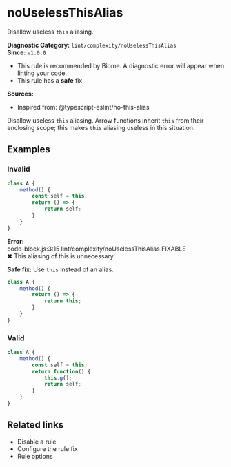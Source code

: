 # noUselessThisAlias

Disallow useless `this` aliasing.

**Diagnostic Category:** `lint/complexity/noUselessThisAlias`  
**Since:** `v1.0.0`

- This rule is recommended by Biome. A diagnostic error will appear when linting your code.
- This rule has a **safe** fix.

**Sources:**  
- Inspired from: @typescript-eslint/no-this-alias

Disallow useless `this` aliasing. Arrow functions inherit `this` from their enclosing scope; this makes `this` aliasing useless in this situation.

## Examples

### Invalid

```js
class A {
    method() {
        const self = this;
        return () => {
            return self;
        }
    }
}
```

**Error:**  
code-block.js:3:15 lint/complexity/noUselessThisAlias FIXABLE  
✖ This aliasing of this is unnecessary.

**Safe fix:** Use `this` instead of an alias.

```js
class A {
    method() {
        return () => {
            return this;
        }
    }
}
```

### Valid

```js
class A {
    method() {
        const self = this;
        return function() {
            this.g();
            return self;
        }
    }
}
```

## Related links

- Disable a rule
- Configure the rule fix
- Rule options
